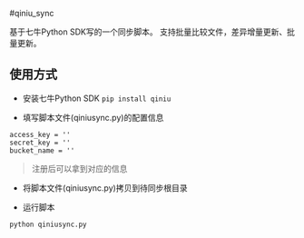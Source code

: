 #qiniu_sync

基于七牛Python SDK写的一个同步脚本。
支持批量比较文件，差异增量更新、批量更新。

## 使用方式

* 安装七牛Python SDK
`pip install qiniu`

* 填写脚本文件(qiniusync.py)的配置信息
```
access_key = ''
secret_key = ''
bucket_name = ''
```
>注册后可以拿到对应的信息 

* 将脚本文件(qiniusync.py)拷贝到待同步根目录

* 运行脚本
```
python qiniusync.py
```
